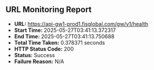 ## URL Monitoring Report

- **URL:** https://api-gw1-prod1.fisglobal.com/gw/v1/health
- **Start Time:** 2025-05-27T03:41:13.372317
- **End Time:** 2025-05-27T03:41:13.750688
- **Total Time Taken:** 0.378371 seconds
- **HTTP Status Code:** 200
- **Status:** Success
- **Failure Reason:** N/A
